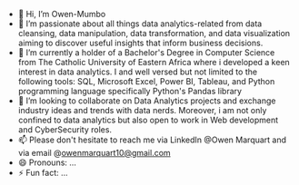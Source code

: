 - 👋 Hi, I’m Owen-Mumbo
- 👀 I’m passionate about all things data analytics-related from data cleansing, data manipulation, data transformation, and data visualization aiming to discover useful insights that inform business decisions.
- 🌱 I’m currently a holder of a Bachelor's Degree in Computer Science from The Catholic University of Eastern Africa where i developed a keen interest in data analytics. I and well versed but not limited to the following tools: SQL, Microsoft Excel, Power BI, Tableau, and Python programming language specifically Python's Pandas library
- 💞️ I’m looking to collaborate on Data Analytics projects and exchange industry ideas and trends with data nerds. Moreover, i am not only confined to data analytics but also open to work in Web development and CyberSecurity roles. 
- 📫 Please don't hesitate to reach me via LinkedIn @Owen Marquart and via email @owenmarquart10@gmail.com
- 😄 Pronouns: ...
- ⚡ Fun fact: ...

<!---
Owen-Mumbo/Owen-Mumbo is a ✨ special ✨ repository because its `README.md` (this file) appears on your GitHub profile.
You can click the Preview link to take a look at your changes.
--->
